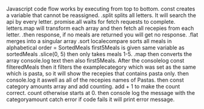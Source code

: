 Javascript code flow works by executing from top to bottom.
const creates a variable that cannot be reassigned. .split splits all letters. It will search the api by every letter.
promise.all waits for fetch requests to complete.
letters.map will transform each array and then fetch all recepies from each letter.
.then response, if no meals are returned you will get no response.
.flat merges into a singular array
.sort localecompare sorts all meals in alphabetical order = SortedMeals
first5Meals is given same variable as sortedMeals
.slice(0, 5) then only takes meals 1-5.
.map then converts the array
console.log text then also first5Meals.
After the consolelog
const filteredMeals then it filters the examplecategory which was set as the same which is pasta, so it will show the recepies that contains pasta only.
then console.log it aswell as all of the recepies names of Pastas.
then const category amounts array and add counting.
add + 1 to make the count correct. count otherwise starts at 0.
then console log the message with the categoryamount
catch error if code fails it will print error message.



